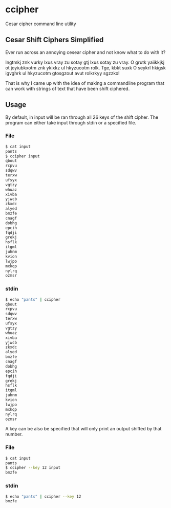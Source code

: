 # ccipher
Cesar cipher command line utility

## Cesar Shift Ciphers Simplified

Ever run across an annoying cesear cipher and not know what to do with it?

Ingtmkj znk vurky lxus vray zu sotay gtj lxus sotay zu vray. O grutk yaiikkjkj ot joyiubkxotm znk ykixkz ul hkyzucotm rolk. Tge, kbkt suxk O seykrl hkigsk igvghrk ul hkyzucotm gtosgzout avut rolkrkyy sgzzkx!

That is why I came up with the idea of making a commandline program that can work with strings of text that have been shift ciphered.

## Usage
By default, in input will be ran through all 26 keys of the shift cipher. The program can either take input through stdin or a specified file.
### File
```bash
$ cat input
pants
$ ccipher input
qbout
rcpvu
sdqwv
terxw
ufsyx
vgtzy
whuaz
xivba
yjwcb
zkxdc
alyed
bmzfe
cnagf
dobhg
epcih
fqdji
grekj
hsflk
itgml
juhnm
kvion
lwjpo
mxkqp
nylrq
ozmsr
```
### stdin
```bash
$ echo "pants" | ccipher
qbout
rcpvu
sdqwv
terxw
ufsyx
vgtzy
whuaz
xivba
yjwcb
zkxdc
alyed
bmzfe
cnagf
dobhg
epcih
fqdji
grekj
hsflk
itgml
juhnm
kvion
lwjpo
mxkqp
nylrq
ozmsr
```

A key can be also be specified that will only print an output shifted by that number.

### File
```bash
$ cat input
pants
$ ccipher --key 12 input
bmzfe
```

### stdin
```bash
$ echo "pants" | ccipher --key 12
bmzfe
```
